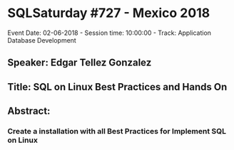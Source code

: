 # SQLSaturday #727 - Mexico 2018
Event Date: 02-06-2018 - Session time: 10:00:00 - Track: Application  Database Development
## Speaker: Edgar Tellez Gonzalez
## Title: SQL on Linux Best Practices and Hands On
## Abstract:
### Create a installation with all Best Practices for Implement SQL on Linux
